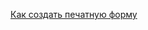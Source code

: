 [Как создать печатную форму](https://www.youtube.com/watch?v=cokJUUHBDk0&t=200s&ab_channel=IRONSKILLS-%D0%9A%D1%83%D1%80%D1%81%D1%8B%D0%BF%D0%BE1%D0%A1)
